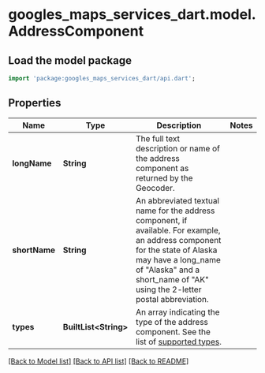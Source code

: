 # googles_maps_services_dart.model.AddressComponent

## Load the model package
```dart
import 'package:googles_maps_services_dart/api.dart';
```

## Properties
Name | Type | Description | Notes
------------ | ------------- | ------------- | -------------
**longName** | **String** | The full text description or name of the address component as returned by the Geocoder. | 
**shortName** | **String** | An abbreviated textual name for the address component, if available. For example, an address component for the state of Alaska may have a long_name of \"Alaska\" and a short_name of \"AK\" using the 2-letter postal abbreviation. | 
**types** | **BuiltList&lt;String&gt;** | An array indicating the type of the address component. See the list of [supported types](https://developers.google.com/maps/documentation/places/web-service/supported_types). | 

[[Back to Model list]](../README.md#documentation-for-models) [[Back to API list]](../README.md#documentation-for-api-endpoints) [[Back to README]](../README.md)



